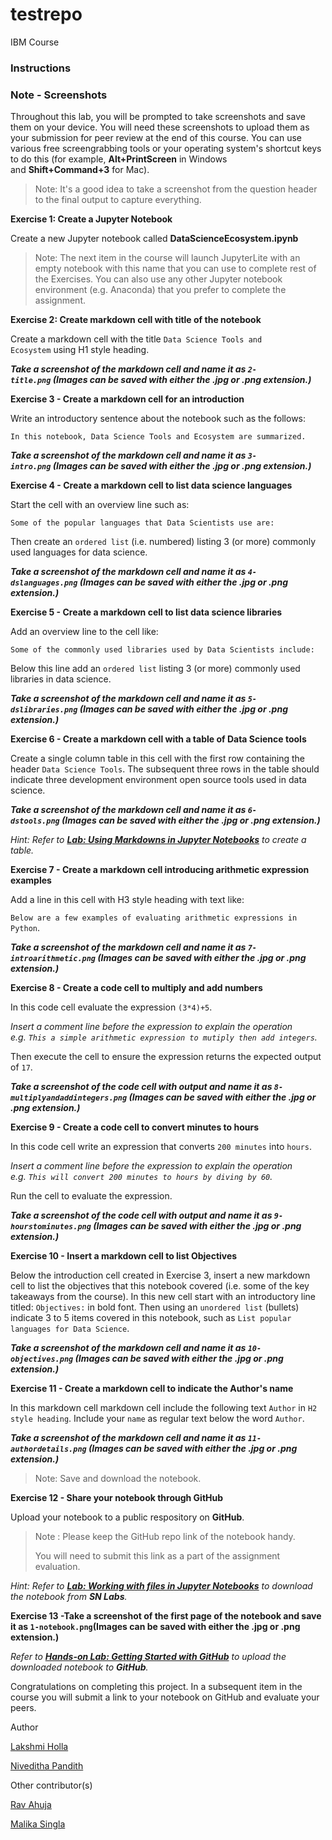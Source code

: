 # testrepo
IBM Course

### Instructions

### Note - Screenshots

Throughout this lab, you will be prompted to take screenshots and save them on your device. You will need these screenshots to upload them as your submission for peer review at the end of this course. You can use various free screengrabbing tools or your operating system's shortcut keys to do this (for example, **Alt+PrintScreen** in Windows and **Shift+Command+3** for Mac).

> Note: It's a good idea to take a screenshot from the question header to the final output to capture everything.
> 

**Exercise 1: Create a Jupyter Notebook**

Create a new Jupyter notebook called **DataScienceEcosystem.ipynb**

> Note: The next item in the course will launch JupyterLite with an empty notebook with this name that you can use to complete rest of the Exercises. You can also use any other Jupyter notebook environment (e.g. Anaconda) that you prefer to complete the assignment.
> 

**Exercise 2: Create markdown cell with title of the notebook**

Create a markdown cell with the title `Data Science Tools and Ecosystem` using H1 style heading.

***Take a screenshot of the markdown cell and name it as `2-title.png` (Images can be saved with either the .jpg or .png extension.)***

**Exercise 3 - Create a markdown cell for an introduction**

Write an introductory sentence about the notebook such as the follows:

`In this notebook, Data Science Tools and Ecosystem are summarized.`

***Take a screenshot of the markdown cell and name it as `3-intro.png` (Images can be saved with either the .jpg or .png extension.)***

**Exercise 4 - Create a markdown cell to list data science languages**

Start the cell with an overview line such as:

`Some of the popular languages that Data Scientists use are:`

Then create an `ordered list` (i.e. numbered) listing 3 (or more) commonly used languages for data science.

***Take a screenshot of the markdown cell and name it as `4-dslanguages.png` (Images can be saved with either the .jpg or .png extension.)***

**Exercise 5 - Create a markdown cell to list data science libraries**

Add an overview line to the cell like:

`Some of the commonly used libraries used by Data Scientists include:`

Below this line add an `ordered list` listing 3 (or more) commonly used libraries in data science.

***Take a screenshot of the markdown cell and name it as `5-dslibraries.png` (Images can be saved with either the .jpg or .png extension.)***

**Exercise 6 - Create a markdown cell with a table of Data Science tools**

Create a single column table in this cell with the first row containing the header `Data Science Tools`. The subsequent three rows in the table should indicate three development environment open source tools used in data science.

***Take a screenshot of the markdown cell and name it as `6-dstools.png` (Images can be saved with either the .jpg or .png extension.)***

*Hint: Refer to [**Lab: Using Markdowns in Jupyter Notebooks**](https://www.coursera.org/learn/ibm-open-source-tools-for-data-science/ungradedLti/08qsY/hands-on-lab-using-markdown-in-jupyter-notebooks) to create a table.*

**Exercise 7 - Create a markdown cell introducing arithmetic expression examples**

Add a line in this cell with H3 style heading with text like:

`Below are a few examples of evaluating arithmetic expressions in Python`.

***Take a screenshot of the markdown cell and name it as `7-introarithmetic.png` (Images can be saved with either the .jpg or .png extension.)***

**Exercise 8 - Create a code cell to multiply and add numbers**

In this code cell evaluate the expression `(3*4)+5`.

*Insert a comment line before the expression to explain the operation e.g. `This a simple arithmetic expression to mutiply then add integers`.*

Then execute the cell to ensure the expression returns the expected output of `17`.

***Take a screenshot of the code cell with output and name it as `8-multiplyandaddintegers.png` (Images can be saved with either the .jpg or .png extension.)***

**Exercise 9 - Create a code cell to convert minutes to hours**

In this code cell write an expression that converts `200 minutes` into `hours`.

*Insert a comment line before the expression to explain the operation e.g. `This will convert 200 minutes to hours by diving by 60`.*

Run the cell to evaluate the expression.

***Take a screenshot of the code cell with output and name it as `9-hourstominutes.png` (Images can be saved with either the .jpg or .png extension.)***

**Exercise 10 - Insert a markdown cell to list Objectives**

Below the introduction cell created in Exercise 3, insert a new markdown cell to list the objectives that this notebook covered (i.e. some of the key takeaways from the course). In this new cell start with an introductory line titled: `Objectives:` in bold font. Then using an `unordered list` (bullets) indicate 3 to 5 items covered in this notebook, such as `List popular languages for Data Science`.

***Take a screenshot of the markdown cell and name it as `10-objectives.png` (Images can be saved with either the .jpg or .png extension.)***

**Exercise 11 - Create a markdown cell to indicate the Author's name**

In this markdown cell markdown cell include the following text `Author` in `H2 style heading`. Include your `name` as regular text below the word `Author`.

***Take a screenshot of the markdown cell and name it as `11-authordetails.png` (Images can be saved with either the .jpg or .png extension.)***

> Note: Save and download the notebook.
> 

**Exercise 12 - Share your notebook through GitHub**

Upload your notebook to a public respository on **GitHub**.

> Note : Please keep the GitHub repo link of the notebook handy.
> 
> 
> You will need to submit this link as a part of the assignment evaluation.
> 

*Hint: Refer to [**Lab: Working with files in Jupyter Notebooks**](https://www.coursera.org/learn/ibm-open-source-tools-for-data-science/ungradedLti/UQsEm/hands-on-lab-working-with-files-in-jupyter-notebooks) to download the notebook from **SN Labs**.*

**Exercise 13 -Take a screenshot of the first page of the notebook and save it as `1-notebook.png`(Images can be saved with either the .jpg or .png extension.)**

*Refer to [**Hands-on Lab: Getting Started with GitHub**](https://cf-courses-data.s3.us.cloud-object-storage.appdomain.cloud/IBMDeveloperSkillsNetwork-DS0105EN-SkillsNetwork/labs/Module2/GitHub1_Getting_Started.md.html) to upload the downloaded notebook to **GitHub**.*

Congratulations on completing this project. In a subsequent item in the course you will submit a link to your notebook on GitHub and evaluate your peers.

Author

[Lakshmi Holla](https://www.linkedin.com/in/lakshmi-holla-b39062149)

[Niveditha Pandith](https://www.linkedin.com/in/niveditha-pandith-53a057231)

Other contributor(s)

[Rav Ahuja](https://www.linkedin.com/in/ravahuja)

[Malika Singla](https://www.linkedin.com/in/malika-goyal-04798622)
